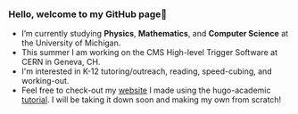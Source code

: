### Hello, welcome to my GitHub page👋
- I’m currently studying **Physics**, **Mathematics**, and **Computer Science** at the University of Michigan. 
- This summer I am working on the CMS High-level Trigger Software at CERN in Geneva, CH.
- I'm interested in K-12 tutoring/outreach, reading, speed-cubing, and working-out.
- Feel free to check-out my [website](https://www.kevinzvonarek.com) I made using the hugo-academic [tutorial](https://wowchemy.com/docs/getting-started/get-started/). I will be taking it down soon and making my own from scratch!
<!--
**zvonarek/zvonarek** is a ✨ _special_ ✨ repository because its `README.md` (this file) appears on your GitHub profile.

Here are some ideas to get you started:

- 🔭 I’m currently working on ...
- 🌱 I’m currently learning ...
- 👯 I’m looking to collaborate on ...
- 🤔 I’m looking for help with ...
- 💬 Ask me about ...
- 📫 How to reach me: ...
- 😄 Pronouns: ...
- ⚡ Fun fact: ...
-->
